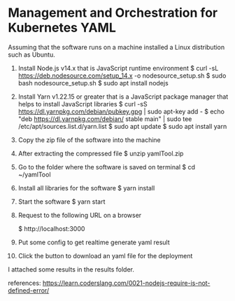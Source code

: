 # Management and Orchestration for Kubernetes YAML

Assuming that the software runs on a machine installed a Linux distribution such as Ubuntu.

1. Install Node.js v14.x that is JavaScript runtime environment
   $ curl -sL https://deb.nodesource.com/setup_14.x -o nodesource_setup.sh
   $ sudo bash nodesource_setup.sh
   $ sudo apt install nodejs

2. Install Yarn v1.22.15 or greater that is a JavaScript package manager that helps to install JavaScript libraries
   $ curl -sS https://dl.yarnpkg.com/debian/pubkey.gpg | sudo apt-key add -
   $ echo "deb https://dl.yarnpkg.com/debian/ stable main" | sudo tee /etc/apt/sources.list.d/yarn.list
   $ sudo apt update
   $ sudo apt install yarn

3. Copy the zip file of the software into the machine

4. After extracting the compressed file
   $ unzip yamlTool.zip

5. Go to the folder where the software is saved on terminal
   $ cd ~/yamlTool

6. Install all libraries for the software
   $ yarn install

7. Start the software
   $ yarn start

8. Request to the following URL on a browser

   $ http://localhost:3000

9. Put some config to get realtime generate yaml result

10. Click the button to download an yaml file for the deployment

I attached some results in the results folder.

references:
https://learn.coderslang.com/0021-nodejs-require-is-not-defined-error/
